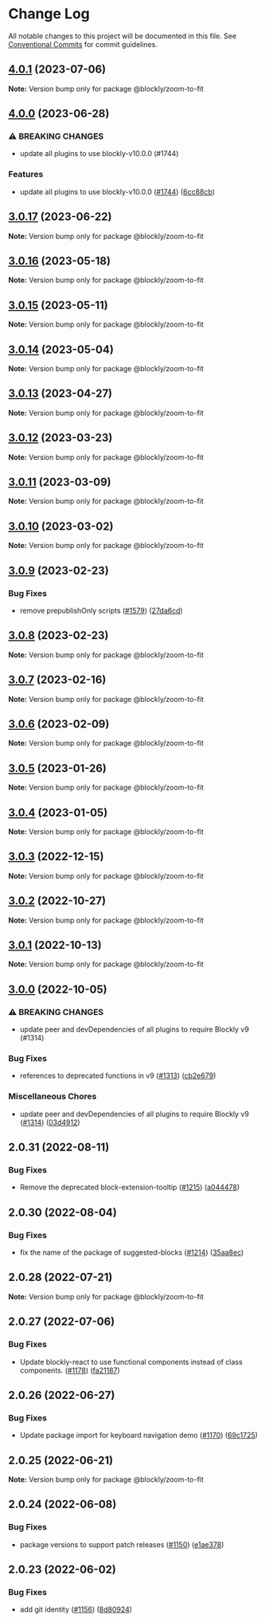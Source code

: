 # Change Log

All notable changes to this project will be documented in this file.
See [Conventional Commits](https://conventionalcommits.org) for commit guidelines.

## [4.0.1](https://github.com/google/blockly-samples/compare/@blockly/zoom-to-fit@4.0.0...@blockly/zoom-to-fit@4.0.1) (2023-07-06)

**Note:** Version bump only for package @blockly/zoom-to-fit





## [4.0.0](https://github.com/google/blockly-samples/compare/@blockly/zoom-to-fit@3.0.17...@blockly/zoom-to-fit@4.0.0) (2023-06-28)


### ⚠ BREAKING CHANGES

* update all plugins to use blockly-v10.0.0 (#1744)

### Features

* update all plugins to use blockly-v10.0.0 ([#1744](https://github.com/google/blockly-samples/issues/1744)) ([6cc88cb](https://github.com/google/blockly-samples/commit/6cc88cbef39d4ad664a668d3d46eb29ba7292f9c))



## [3.0.17](https://github.com/google/blockly-samples/compare/@blockly/zoom-to-fit@3.0.16...@blockly/zoom-to-fit@3.0.17) (2023-06-22)

**Note:** Version bump only for package @blockly/zoom-to-fit





## [3.0.16](https://github.com/google/blockly-samples/compare/@blockly/zoom-to-fit@3.0.15...@blockly/zoom-to-fit@3.0.16) (2023-05-18)

**Note:** Version bump only for package @blockly/zoom-to-fit





## [3.0.15](https://github.com/google/blockly-samples/compare/@blockly/zoom-to-fit@3.0.14...@blockly/zoom-to-fit@3.0.15) (2023-05-11)

**Note:** Version bump only for package @blockly/zoom-to-fit





## [3.0.14](https://github.com/google/blockly-samples/compare/@blockly/zoom-to-fit@3.0.13...@blockly/zoom-to-fit@3.0.14) (2023-05-04)

**Note:** Version bump only for package @blockly/zoom-to-fit





## [3.0.13](https://github.com/google/blockly-samples/compare/@blockly/zoom-to-fit@3.0.12...@blockly/zoom-to-fit@3.0.13) (2023-04-27)

**Note:** Version bump only for package @blockly/zoom-to-fit





## [3.0.12](https://github.com/google/blockly-samples/compare/@blockly/zoom-to-fit@3.0.11...@blockly/zoom-to-fit@3.0.12) (2023-03-23)

**Note:** Version bump only for package @blockly/zoom-to-fit





## [3.0.11](https://github.com/google/blockly-samples/compare/@blockly/zoom-to-fit@3.0.10...@blockly/zoom-to-fit@3.0.11) (2023-03-09)

**Note:** Version bump only for package @blockly/zoom-to-fit





## [3.0.10](https://github.com/google/blockly-samples/compare/@blockly/zoom-to-fit@3.0.9...@blockly/zoom-to-fit@3.0.10) (2023-03-02)

**Note:** Version bump only for package @blockly/zoom-to-fit





## [3.0.9](https://github.com/google/blockly-samples/compare/@blockly/zoom-to-fit@3.0.8...@blockly/zoom-to-fit@3.0.9) (2023-02-23)


### Bug Fixes

* remove prepublishOnly scripts ([#1579](https://github.com/google/blockly-samples/issues/1579)) ([27da6cd](https://github.com/google/blockly-samples/commit/27da6cd04c38f6ba417f4e7446bb6218c475448d))



## [3.0.8](https://github.com/google/blockly-samples/compare/@blockly/zoom-to-fit@3.0.7...@blockly/zoom-to-fit@3.0.8) (2023-02-23)

**Note:** Version bump only for package @blockly/zoom-to-fit





## [3.0.7](https://github.com/google/blockly-samples/compare/@blockly/zoom-to-fit@3.0.6...@blockly/zoom-to-fit@3.0.7) (2023-02-16)

**Note:** Version bump only for package @blockly/zoom-to-fit





## [3.0.6](https://github.com/google/blockly-samples/compare/@blockly/zoom-to-fit@3.0.5...@blockly/zoom-to-fit@3.0.6) (2023-02-09)

**Note:** Version bump only for package @blockly/zoom-to-fit





## [3.0.5](https://github.com/google/blockly-samples/compare/@blockly/zoom-to-fit@3.0.4...@blockly/zoom-to-fit@3.0.5) (2023-01-26)

**Note:** Version bump only for package @blockly/zoom-to-fit





## [3.0.4](https://github.com/google/blockly-samples/compare/@blockly/zoom-to-fit@3.0.3...@blockly/zoom-to-fit@3.0.4) (2023-01-05)

**Note:** Version bump only for package @blockly/zoom-to-fit





## [3.0.3](https://github.com/google/blockly-samples/compare/@blockly/zoom-to-fit@3.0.2...@blockly/zoom-to-fit@3.0.3) (2022-12-15)

**Note:** Version bump only for package @blockly/zoom-to-fit





## [3.0.2](https://github.com/google/blockly-samples/compare/@blockly/zoom-to-fit@3.0.1...@blockly/zoom-to-fit@3.0.2) (2022-10-27)

**Note:** Version bump only for package @blockly/zoom-to-fit





## [3.0.1](https://github.com/google/blockly-samples/compare/@blockly/zoom-to-fit@3.0.0...@blockly/zoom-to-fit@3.0.1) (2022-10-13)

**Note:** Version bump only for package @blockly/zoom-to-fit





## [3.0.0](https://github.com/google/blockly-samples/compare/@blockly/zoom-to-fit@2.0.31...@blockly/zoom-to-fit@3.0.0) (2022-10-05)


### ⚠ BREAKING CHANGES

* update peer and devDependencies of all plugins to require Blockly v9 (#1314)

### Bug Fixes

* references to deprecated functions in v9 ([#1313](https://github.com/google/blockly-samples/issues/1313)) ([cb2e679](https://github.com/google/blockly-samples/commit/cb2e67987e0b62a77c26adc660cc6ade1ba67954))


### Miscellaneous Chores

* update peer and devDependencies of all plugins to require Blockly v9 ([#1314](https://github.com/google/blockly-samples/issues/1314)) ([03d4912](https://github.com/google/blockly-samples/commit/03d4912c42c8de0f30493037ccc28dddaea0f266))



## 2.0.31 (2022-08-11)


### Bug Fixes

* Remove the deprecated block-extension-tooltip ([#1215](https://github.com/google/blockly-samples/issues/1215)) ([a044478](https://github.com/google/blockly-samples/commit/a044478c86a73e3065bc866e427f175cbec6fc13))





## 2.0.30 (2022-08-04)


### Bug Fixes

* fix the name of the package of suggested-blocks ([#1214](https://github.com/google/blockly-samples/issues/1214)) ([35aa8ec](https://github.com/google/blockly-samples/commit/35aa8ec73a60a4eb5b1e80cb2fc71dcd83d05e27))





## 2.0.28 (2022-07-21)

**Note:** Version bump only for package @blockly/zoom-to-fit





## 2.0.27 (2022-07-06)


### Bug Fixes

* Update blockly-react to use functional components instead of class components. ([#1178](https://github.com/google/blockly-samples/issues/1178)) ([fa21187](https://github.com/google/blockly-samples/commit/fa21187cdbe4ec3a5c69f185540dd68a98eb69d7))





## 2.0.26 (2022-06-27)


### Bug Fixes

* Update package import for keyboard navigation demo ([#1170](https://github.com/google/blockly-samples/issues/1170)) ([69c1725](https://github.com/google/blockly-samples/commit/69c1725b775279fcc397dc178935208d5f42b08c))





## 2.0.25 (2022-06-21)

**Note:** Version bump only for package @blockly/zoom-to-fit





## 2.0.24 (2022-06-08)


### Bug Fixes

* package versions to support patch releases ([#1150](https://github.com/google/blockly-samples/issues/1150)) ([e1ae378](https://github.com/google/blockly-samples/commit/e1ae378d779531621c3d948566257d069002963f))





## 2.0.23 (2022-06-02)


### Bug Fixes

* add git identity ([#1156](https://github.com/google/blockly-samples/issues/1156)) ([8d80924](https://github.com/google/blockly-samples/commit/8d809243b277375beb2ce75d4e157b5e17f78193))

